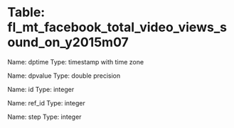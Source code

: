 Table: fl_mt_facebook_total_video_views_sound_on_y2015m07
=========================================================

Name: dptime
Type: timestamp with time zone

Name: dpvalue
Type: double precision

Name: id
Type: integer

Name: ref_id
Type: integer

Name: step
Type: integer

